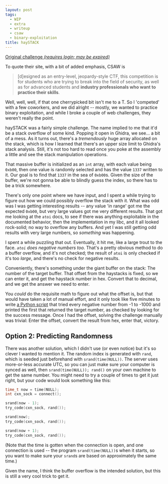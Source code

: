```yaml
---
layout: post
tags:
  - WIP
  - extra
  - writeup
  - csaw
  - binary-exploitation
title: haySTACK
---
```


[Original challenge *(requires login; may be expired)*](https://ctf.csaw.io/challenges#haySTACK-29)

To quote their site, with a bit of added emphasis, CSAW is

> [d]esigned as an entry-level, jeopardy-style CTF, this competition is for students who are trying to break into the field of security, as well as for advanced students and **industry professionals who want to practice their skills**. 

Well, well, well, if that one cherrypicked bit isn't me to a T.
So I 'competed' with a few coworkers, and we did alright -- mostly, we wanted to practice binary exploitation, and while I broke a couple of web challenges, they weren't really the point.

haySTACK was a fairly simple challenge.
The name implied to me that it'd be a stack overflow of some kind.
Popping it open in Ghidra, we see... a bit of a mess.
As it turns out, there's a _tremendously_ huge array allocated on the stack, which is how I learned that there's an upper size limit to Ghidra's stack analysis.
Still, it's not too hard to read once you poke at the assembly a little and see the stack manipulation operations.

That massive buffer is initialized as an `int` array, with each value being `0xb00`, then one value is randomly selected and has the value `1337` written to it.
Our goal is to find that `1337` in the sea of `0xb00`s.
Given the size of the buffer, we're not gonna be able to blindly guess the index, so there has to be a trick somewhere.

There's only one point where we have input, and I spent a while trying to figure out how we could possibly overflow the stack with it.
What was odd was I was getting interesting results -- any value 'in range' got me the expected `0xb00`, but very large values got me very different results.
That got me looking at the `atoi` docs, to see if there was anything exploitable in the documented behavior, then the implementation in my libc, and it all looked rock-solid; no way to overflow any buffers.
And yet I was still getting odd results with very large numbers, so *something* was happening.

I spent a while puzzling that out.
Eventually, it hit me, like a large trout to the face.
*`atoi` does negative numbers too.*
That's a pretty obvious method to do a buffer overflow, and it's not checked; the result of `atoi` is only checked if it's too *large*, and there's no check for negative results.

Conveniently, there's something under the giant buffer on the stack:
The number of the target buffer.
That offset from the haystacks is fixed, so we can enter it, and get the haystack number in hex.
Convert that to decimal, and we get the answer we need to enter.

You *could* do the requisite math to figure out what the offset is, but that would have taken a lot of manual effort, and it only took like five minutes to write [a Python script](./search.py) that tried every negative number from -1 to -1000 and printed the first that returned the target number, as checked by looking for the success message.
Once I had the offset, solving the challenge manually was trivial:
Enter the offset, convert the result from hex, enter that, victory.

## Option 2: Predicting Randomness

There was another solution, which I didn't use (or even notice) but it's so clever I wanted to mention it.
The random index is generated with `rand`, which is seeded just beforehand with `srand(time(NULL))`.
The server uses more-or-less accurate UTC, so you can just make sure your computer is synced as well, then `srand(time(NULL)); rand()` on your own machine to get the same number.
You might need to try a couple of times to get it just right, but your code would look something like this:

```c
time_t now = time(NULL);
int cxn_sock = connect();

srand(now - 1);
try_code(cxn_sock, rand());

srand(now);
try_code(cxn_sock, rand());

srand(now + 1);
try_code(cxn_sock, rand());
```

(Note that the time is gotten when the connection is open, and one connection is used -- the program `srand(time(NULL))`s when it starts, so you want to make sure your `srand`s are based on approximately the same time.)

Given the name, I think the buffer overflow is the intended solution, but this is still a very cool trick to get it.
